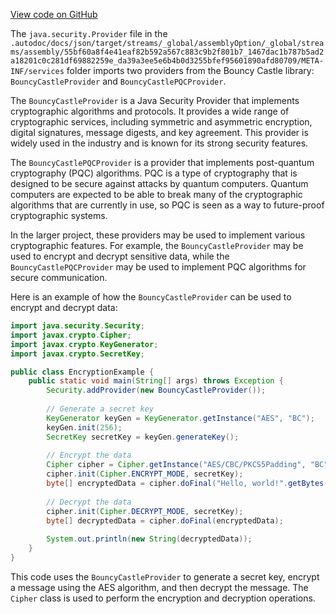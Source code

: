 [View code on GitHub](https://github.com/ergoplatform/ergo/.autodoc/docs/json/target/streams/_global/assemblyOption/_global/streams/assembly/55bf60a8f4e41eaf82b592a567c883c9b2f801b7_1467dac1b787b5ad2a18201c0c281df69882259e_da39a3ee5e6b4b0d3255bfef95601890afd80709/META-INF/services)

The `java.security.Provider` file in the `.autodoc/docs/json/target/streams/_global/assemblyOption/_global/streams/assembly/55bf60a8f4e41eaf82b592a567c883c9b2f801b7_1467dac1b787b5ad2a18201c0c281df69882259e_da39a3ee5e6b4b0d3255bfef95601890afd80709/META-INF/services` folder imports two providers from the Bouncy Castle library: `BouncyCastleProvider` and `BouncyCastlePQCProvider`. 

The `BouncyCastleProvider` is a Java Security Provider that implements cryptographic algorithms and protocols. It provides a wide range of cryptographic services, including symmetric and asymmetric encryption, digital signatures, message digests, and key agreement. This provider is widely used in the industry and is known for its strong security features.

The `BouncyCastlePQCProvider` is a provider that implements post-quantum cryptography (PQC) algorithms. PQC is a type of cryptography that is designed to be secure against attacks by quantum computers. Quantum computers are expected to be able to break many of the cryptographic algorithms that are currently in use, so PQC is seen as a way to future-proof cryptographic systems.

In the larger project, these providers may be used to implement various cryptographic features. For example, the `BouncyCastleProvider` may be used to encrypt and decrypt sensitive data, while the `BouncyCastlePQCProvider` may be used to implement PQC algorithms for secure communication. 

Here is an example of how the `BouncyCastleProvider` can be used to encrypt and decrypt data:

```java
import java.security.Security;
import javax.crypto.Cipher;
import javax.crypto.KeyGenerator;
import javax.crypto.SecretKey;

public class EncryptionExample {
    public static void main(String[] args) throws Exception {
        Security.addProvider(new BouncyCastleProvider());
        
        // Generate a secret key
        KeyGenerator keyGen = KeyGenerator.getInstance("AES", "BC");
        keyGen.init(256);
        SecretKey secretKey = keyGen.generateKey();
        
        // Encrypt the data
        Cipher cipher = Cipher.getInstance("AES/CBC/PKCS5Padding", "BC");
        cipher.init(Cipher.ENCRYPT_MODE, secretKey);
        byte[] encryptedData = cipher.doFinal("Hello, world!".getBytes());
        
        // Decrypt the data
        cipher.init(Cipher.DECRYPT_MODE, secretKey);
        byte[] decryptedData = cipher.doFinal(encryptedData);
        
        System.out.println(new String(decryptedData));
    }
}
```

This code uses the `BouncyCastleProvider` to generate a secret key, encrypt a message using the AES algorithm, and then decrypt the message. The `Cipher` class is used to perform the encryption and decryption operations.
